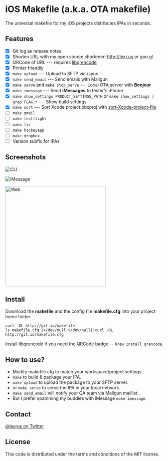 # iOS Makefile (a.k.a. OTA makefile)
The universal makefile for my iOS projects distributes IPAs in seconds.

## Features
- [x] Git log as release notes
- [x] Shorten URL with my open source shortener: http://lexr.us or goo.gl
- [x] QRCode of URL --- requires [libqrencode](http://fukuchi.org/works/qrencode/)
- [x] Printer friendly
- [x] ```make upload``` --- Upload to SFTP via rsync
- [x] ```make send_email``` --- Send emails with Mailgun
- [x] ```make serve``` and ```make stop_serve``` --- Local OTA server with __Bonjour__
- [x] ```make imessage``` --- Send __iMessages__ to tester's iPhone
- [x] ```make show_settings PRODUCT_SETTINGS_PATH``` or ```make show_settings | grep FLAG.*``` --- Show build settings
- [x] ```make sort``` --- Sort Xcode project.pbxproj with [sort-Xcode-project-file](http://danieltull.co.uk/blog/2013/09/05/easier-merging-of-xcode-project-files/)
- [ ] ```make gmail```
- [ ] ```make testflight```
- [ ] ```make fir```
- [ ] ```make hockeyapp```
- [ ] ```make dropbox```
- [ ] Version subfix for IPAs

## Screenshots
![CLI](https://f.cloud.github.com/assets/219689/744065/8faf92da-e3f4-11e2-9b97-889543a27fd4.png)

![iMessage](https://f.cloud.github.com/assets/219689/744074/af12b422-e3f4-11e2-9ffe-2687d2790b3b.png)

<img src="https://f.cloud.github.com/assets/219689/1234889/2e66cd68-2990-11e3-9eff-5fca4a392ddb.png" alt="Web" width="320"/>

## Install

Download the __makefile__ and the config file __makefile.cfg__ into your project home folder:
```
curl -OL http://git.io/makefile
ls makefile.cfg 2>/dev/null >/dev/null||curl -OL http://git.io/makefile.cfg
```

Install [libqrencode](http://fukuchi.org/works/qrencode/) if you need the QRCode badge -- ```brew install qrencode```.

## How to use?

* Modify makefile.cfg to match your workspace/project settings.
* ```make``` to build & package your IPA.
* ```make upload``` to upload the package to your SFTP server.
* or ```make serve``` to serve the IPA in your local network.
* ```make send_email``` will notify your QA team via Mailgun maillist.
* But I prefer spamming my buddies with iMessage ```make imessage```.

## Contact
[@lexrus on Twitter](https://twitter.com/lexrus)

## License
This code is distributed under the terms and conditions of the MIT license.


